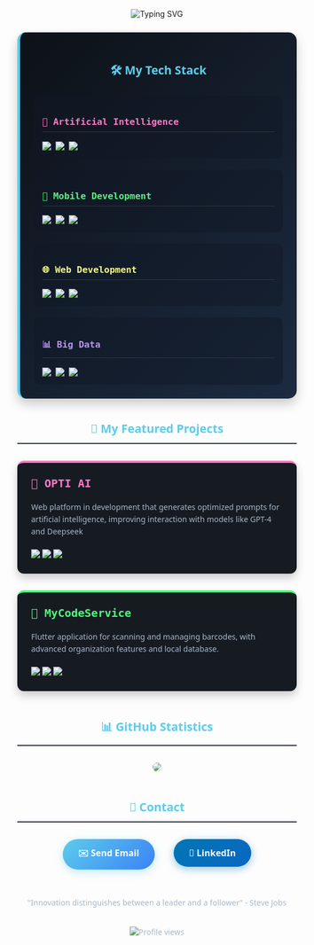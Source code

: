 <div align="center">
  <img src="https://readme-typing-svg.demolab.com?font=Roboto+Mono&weight=600&size=26&duration=4000&pause=1000&color=5BCDEC&center=true&vCenter=true&width=500&lines=Gerard+Grau+%7C+AI+%26+Mobile+Dev;Transforming+ideas+into+code" alt="Typing SVG" />
</div>

<div style="background: linear-gradient(135deg, #0d1117 0%, #1c2b41 100%); padding: 25px; border-radius: 15px; margin: 25px 0; border-left: 5px solid #5BCDEC; box-shadow: 0 10px 20px rgba(0,0,0,0.2);">
<h2 style="font-family: 'Segoe UI', sans-serif; color: #5BCDEC; text-align: center; margin-bottom: 25px;">🛠️ My Tech Stack</h2>

<div style="display: grid; grid-template-columns: repeat(auto-fit, minmax(250px, 1fr)); gap: 20px;">

<div style="background: rgba(16,24,39,0.5); padding: 15px; border-radius: 10px;">
<h3 style="font-family: 'Consolas', monospace; color: #FF79C6; border-bottom: 1px solid #30363D; padding-bottom: 8px;">🤖 Artificial Intelligence</h3>
<div style="display: flex; flex-wrap: wrap; gap: 8px; margin-top: 10px;">
  <img src="https://img.shields.io/badge/Python-3776AB?style=for-the-badge&logo=python&logoColor=white">
  <img src="https://img.shields.io/badge/TensorFlow-FF6F00?style=for-the-badge&logo=tensorflow&logoColor=white">
  <img src="https://img.shields.io/badge/OpenAI-412991?style=for-the-badge&logo=openai&logoColor=white">
</div>
</div>

<div style="background: rgba(16,24,39,0.5); padding: 15px; border-radius: 10px;">
<h3 style="font-family: 'Consolas', monospace; color: #50FA7B; border-bottom: 1px solid #30363D; padding-bottom: 8px;">📱 Mobile Development</h3>
<div style="display: flex; flex-wrap: wrap; gap: 8px; margin-top: 10px;">
  <img src="https://img.shields.io/badge/Flutter-02569B?style=for-the-badge&logo=flutter&logoColor=white">
  <img src="https://img.shields.io/badge/Firebase-FFCA28?style=for-the-badge&logo=firebase&logoColor=black">
  <img src="https://img.shields.io/badge/Barcode_Scanning-0175C2?style=for-the-badge&logo=flutter&logoColor=white">
</div>
</div>

<div style="background: rgba(16,24,39,0.5); padding: 15px; border-radius: 10px;">
<h3 style="font-family: 'Consolas', monospace; color: #F1FA8C; border-bottom: 1px solid #30363D; padding-bottom: 8px;">🌐 Web Development</h3>
<div style="display: flex; flex-wrap: wrap; gap: 8px; margin-top: 10px;">
  <img src="https://img.shields.io/badge/HTML-E34F26?style=for-the-badge&logo=html5&logoColor=white">
  <img src="https://img.shields.io/badge/CSS-1572B6?style=for-the-badge&logo=css3&logoColor=white">
  <img src="https://img.shields.io/badge/JavaScript-F7DF1E?style=for-the-badge&logo=javascript&logoColor=black">
</div>
</div>

<div style="background: rgba(16,24,39,0.5); padding: 15px; border-radius: 10px;">
<h3 style="font-family: 'Consolas', monospace; color: #BD93F9; border-bottom: 1px solid #30363D; padding-bottom: 8px;">📊 Big Data</h3>
<div style="display: flex; flex-wrap: wrap; gap: 8px; margin-top: 10px;">
  <img src="https://img.shields.io/badge/Node--RED-8F0000?style=for-the-badge&logo=nodedotjs&logoColor=white">
  <img src="https://img.shields.io/badge/Elastic-005571?style=for-the-badge&logo=elastic&logoColor=white">
  <img src="https://img.shields.io/badge/Kibana-005571?style=for-the-badge&logo=kibana&logoColor=white">
</div>
</div>

</div>
</div>

<h2 style="font-family: 'Segoe UI', sans-serif; color: #5BCDEC; text-align: center; border-bottom: 2px solid #30363D; padding-bottom: 12px; margin-top: 40px;">🚀 My Featured Projects</h2>

<div style="display: grid; grid-template-columns: repeat(auto-fit, minmax(320px, 1fr)); gap: 30px; margin: 30px 0;">

<div style="background: #161b22; padding: 25px; border-radius: 12px; box-shadow: 0 8px 16px rgba(0,0,0,0.2); border-top: 4px solid #FF79C6; transition: transform 0.3s;" onmouseover="this.style.transform='translateY(-5px)'" onmouseout="this.style.transform='none'">
<h3 style="font-family: 'Consolas', monospace; color: #FF79C6; margin-top: 0; font-size: 20px;">🤖 OPTI AI</h3>
<p style="font-family: 'Segoe UI', sans-serif; color: #A9B7C6; line-height: 1.6;">Web platform in development that generates optimized prompts for artificial intelligence, improving interaction with models like GPT-4 and Deepseek</p>
<div style="margin-top: 20px;">
  <img src="https://img.shields.io/badge/HTML-E34F26?style=flat-square&logo=html5&logoColor=white">
  <img src="https://img.shields.io/badge/CSS-1572B6?style=flat-square&logo=css3&logoColor=white">
  <img src="https://img.shields.io/badge/JavaScript-F7DF1E?style=flat-square&logo=javascript&logoColor=black">
</div>
</div>

<div style="background: #161b22; padding: 25px; border-radius: 12px; box-shadow: 0 8px 16px rgba(0,0,0,0.2); border-top: 4px solid #50FA7B; transition: transform 0.3s;" onmouseover="this.style.transform='translateY(-5px)'" onmouseout="this.style.transform='none'">
<h3 style="font-family: 'Consolas', monospace; color: #50FA7B; margin-top: 0; font-size: 20px;">📱 MyCodeService</h3>
<p style="font-family: 'Segoe UI', sans-serif; color: #A9B7C6; line-height: 1.6;">Flutter application for scanning and managing barcodes, with advanced organization features and local database.</p>
<div style="margin-top: 20px;">
  <img src="https://img.shields.io/badge/Flutter-02569B?style=flat-square&logo=flutter&logoColor=white">
  <img src="https://img.shields.io/badge/Dart-0175C2?style=flat-square&logo=dart&logoColor=white">
  <img src="https://img.shields.io/badge/SQLite-003B57?style=flat-square&logo=sqlite&logoColor=white">
</div>
</div>

</div>

<h2 style="font-family: 'Segoe UI', sans-serif; color: #5BCDEC; text-align: center; border-bottom: 2px solid #30363D; padding-bottom: 12px; margin-top: 50px;">📊 GitHub Statistics</h2>

<div align="center" style="margin: 30px 0;">
  <img src="https://github-readme-stats.vercel.app/api?username=ggrauggas&show_icons=true&theme=radical&hide_border=true&include_all_commits=true&count_private=true" style="border-radius: 10px; max-width: 100%;"/>

<h2 style="font-family: 'Segoe UI', sans-serif; color: #5BCDEC; text-align: center; border-bottom: 2px solid #30363D; padding-bottom: 12px; margin-top: 50px;">📩 Contact</h2>

<div align="center" style="margin: 30px 0;">
  <a href="mailto:gerardgrau2004@gmail.com" style="text-decoration: none;">
    <button style="background: linear-gradient(135deg, #5BCDEC 0%, #3B82F6 100%); color: white; border: none; padding: 14px 28px; border-radius: 30px; font-family: 'Segoe UI', sans-serif; font-weight: 600; font-size: 16px; cursor: pointer; transition: all 0.3s; margin: 0 15px; box-shadow: 0 4px 15px rgba(91,205,236,0.4);">
      ✉️ Send Email
    </button>
  </a>
  
  <a href="www.linkedin.com/in/gerard-grau-33ba94338" style="text-decoration: none;">
    <button style="background: linear-gradient(135deg, #0077B5 0%, #0A66C2 100%); color: white; border: none; padding: 14px 28px; border-radius: 30px; font-family: 'Segoe UI', sans-serif; font-weight: 600; font-size: 16px; cursor: pointer; transition: all 0.3s; margin: 0 15px; box-shadow: 0 4px 15px rgba(0,119,181,0.4);">
      🔗 LinkedIn
    </button>
  </a>
</div>

<div align="center" style="margin-top: 50px; font-family: 'Segoe UI', sans-serif; color: #A9B7C6;">
  <p>"Innovation distinguishes between a leader and a follower" - Steve Jobs</p>
  <img src="https://komarev.com/ghpvc/?username=ggrauggas&label=Profile+views&color=5BCDEC&style=flat" alt="Profile views" style="margin-top: 20px;"/>
</div>
